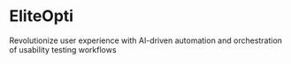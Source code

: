 # EliteOpti
Revolutionize user experience with AI-driven automation and orchestration of usability testing workflows
